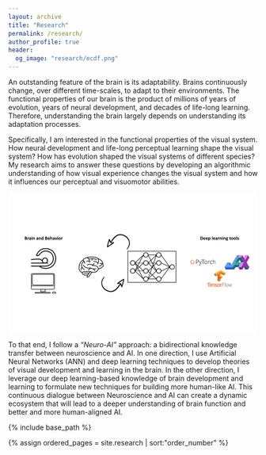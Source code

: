 ```yaml
---
layout: archive
title: "Research"
permalink: /research/
author_profile: true
header:
  og_image: "research/ecdf.png"
---
```


An outstanding feature of the brain is its adaptability. Brains continuously change, over different time-scales, to adapt to their environments. The functional properties of our brain is the product of millions of years of evolution, years of neural development, and decades of life-long learning. Therefore, understanding the brain largely depends on understanding its adaptation processes. 

Specifically, I am interested in the functional properties of the visual system. How neural development and life-long perceptual learning shape the visual system? How has evolution shaped the visual systems of different species? My research aims to answer these questions by developing an algorithmic understanding of how visual experience changes the visual system and how it influences our perceptual and visuomotor abilities. 

<img src="/images/neuro-ai.png" style="display: block; margin: auto;" />

To that end, I follow a *“Neuro-AI”* approach: a bidirectional knowledge transfer between neuroscience and AI. In one direction, I use Artificial Neural Networks (ANN) and deep learning techniques to develop theories of visual development and learning in the brain. In the other direction, I leverage our deep learning-based knowledge of brain development and learning to formulate new techniques for building more human-like AI. This continuous dialogue between Neuroscience and AI can create a dynamic ecosystem that will lead to a deeper understanding of brain function and better and more human-aligned AI. 



<nbsp>

{% include base_path %}

{% assign ordered_pages = site.research | sort:"order_number" %}

